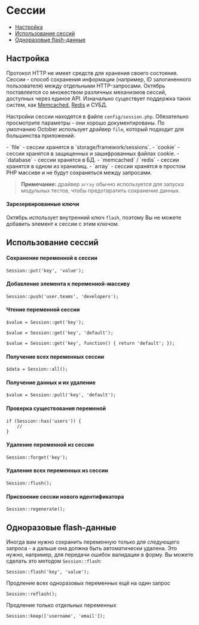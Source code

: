 # Сессии

- [Настройка](#configuration)
- [Использование сессий](#session-usage)
- [Одноразовые flash-данные](#flash-data)

<a name="configuration"></a>
## Настройка

Протокол HTTP не имеет средств для хранения своего состояния. Сессии - способ сохранения информации (например, ID залогиненного пользователя) между отдельными HTTP-запросами. Октябрь поставляется со множеством различных механизмов сессий, доступных через единое API. Изначально существует поддержка таких систем, как [Memcached](http://memcached.org), [Redis](http://redis.io) и СУБД.

Настройки сессии находятся в файле `config/session.php`. Обязательно просмотрите параметры - они хорошо документированы. По умолчанию October использует драйвер `file`, который подходит для большинства приложений.

<div class="content-list" markdown="1">
- `file` - сессии хранятся в `storage/framework/sessions`.
- `cookie` - сессии хранятся в защищенных и зашифрованных файлах cookie.
- `database` - сессии хранятся в БД.
- `memcached` / `redis` - сессии хранятся в одном из хранилищ.
- `array` - сессии хранятся в простом PHP массиве и не будут сохраняться между запросами.
</div>

> **Примечание:** драйвер `array` обычно используется для запуска модульных тестов, чтобы предотвратить сохранение данных.

#### Зарезервированные ключи

Октябрь использует внутренний ключ `flash`, поэтому Вы не можете добавить элемент к сессии с этим ключом.

<a name="session-usage"></a>
## Использование сессий

#### Сохранение переменной в сессии

    Session::put('key', 'value');

#### Добавление элемента к переменной-массиву

    Session::push('user.teams', 'developers');

#### Чтение переменной сессии

    $value = Session::get('key');

    $value = Session::get('key', 'default');

    $value = Session::get('key', function() { return 'default'; });

#### Получение всех переменных сессии

    $data = Session::all();

#### Получение данных и их удаление

    $value = Session::pull('key', 'default');

#### Проверка существования переменой

    if (Session::has('users')) {
        //
    }

#### Удаление переменной из сессии

    Session::forget('key');

#### Удаление всех переменных из сессии

    Session::flush();

#### Присвоение сессии нового идентификатора

    Session::regenerate();

<a name="flash-data"></a>
## Одноразовые flash-данные

Иногда вам нужно сохранить переменную только для следующего запроса - а дальше она должна быть автоматически удалена. Это нужно, например, для передачи ошибок валидации в форму. Вы можете сделать это методом `Session::flash`:

    Session::flash('key', 'value');

Продление всех одноразовых переменных ещё на один запрос

    Session::reflash();

Продление только отдельных переменных

    Session::keep(['username', 'email']);
